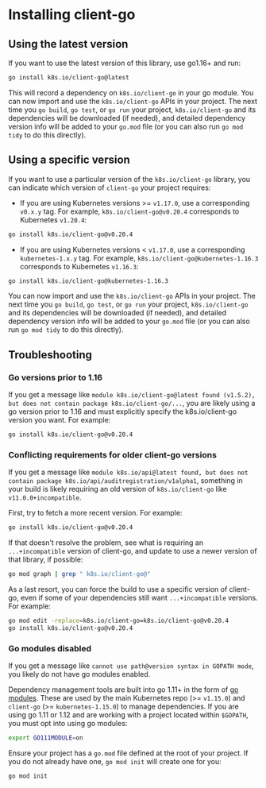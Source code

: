 # Installing client-go

## Using the latest version

If you want to use the latest version of this library, use go1.16+ and run:

```sh
go install k8s.io/client-go@latest
```

This will record a dependency on `k8s.io/client-go` in your go module.
You can now import and use the `k8s.io/client-go` APIs in your project.
The next time you `go build`, `go test`, or `go run` your project,
`k8s.io/client-go` and its dependencies will be downloaded (if needed),
and detailed dependency version info will be added to your `go.mod` file
(or you can also run `go mod tidy` to do this directly).

## Using a specific version

If you want to use a particular version of the `k8s.io/client-go` library,
you can indicate which version of `client-go` your project requires:

- If you are using Kubernetes versions >= `v1.17.0`, use a corresponding `v0.x.y` tag.
  For example, `k8s.io/client-go@v0.20.4` corresponds to Kubernetes `v1.20.4`:

```sh
go install k8s.io/client-go@v0.20.4
```

- If you are using Kubernetes versions < `v1.17.0`, use a corresponding `kubernetes-1.x.y` tag.
  For example, `k8s.io/client-go@kubernetes-1.16.3` corresponds to Kubernetes `v1.16.3`:

```sh
go install k8s.io/client-go@kubernetes-1.16.3
```

You can now import and use the `k8s.io/client-go` APIs in your project.
The next time you `go build`, `go test`, or `go run` your project,
`k8s.io/client-go` and its dependencies will be downloaded (if needed),
and detailed dependency version info will be added to your `go.mod` file
(or you can also run `go mod tidy` to do this directly).

## Troubleshooting

### Go versions prior to 1.16

If you get a message like 
`module k8s.io/client-go@latest found (v1.5.2), but does not contain package k8s.io/client-go/...`,
you are likely using a go version prior to 1.16 and must explicitly specify the k8s.io/client-go version you want.
For example:
```sh
go install k8s.io/client-go@v0.20.4
```

### Conflicting requirements for older client-go versions

If you get a message like
`module k8s.io/api@latest found, but does not contain package k8s.io/api/auditregistration/v1alpha1`,
something in your build is likely requiring an old version of `k8s.io/client-go` like `v11.0.0+incompatible`.

First, try to fetch a more recent version. For example:
```sh
go install k8s.io/client-go@v0.20.4
```

If that doesn't resolve the problem, see what is requiring an `...+incompatible` version of client-go,
and update to use a newer version of that library, if possible:
```sh
go mod graph | grep " k8s.io/client-go@"
```

As a last resort, you can force the build to use a specific version of client-go,
even if some of your dependencies still want `...+incompatible` versions. For example:
```sh
go mod edit -replace=k8s.io/client-go=k8s.io/client-go@v0.20.4
go install k8s.io/client-go@v0.20.4
```

### Go modules disabled

If you get a message like `cannot use path@version syntax in GOPATH mode`,
you likely do not have go modules enabled.

Dependency management tools are built into go 1.11+ in the form of 
[go modules](https://github.com/golang/go/wiki/Modules).
These are used by the main Kubernetes repo (>= `v1.15.0`) and 
`client-go` (>= `kubernetes-1.15.0`) to manage dependencies.
If you are using go 1.11 or 1.12 and are working with a project located within `$GOPATH`,
you must opt into using go modules:

```sh
export GO111MODULE=on
```

Ensure your project has a `go.mod` file defined at the root of your project.
If you do not already have one, `go mod init` will create one for you:

```sh
go mod init
```
